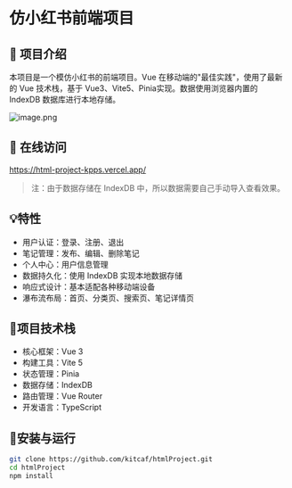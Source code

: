 # 仿小红书前端项目

## 🎯 项目介绍
本项目是一个模仿小红书的前端项目。Vue 在移动端的"最佳实践"，使用了最新的 Vue 技术栈，基于 Vue3、Vite5、Pinia实现。数据使用浏览器内置的 IndexDB 数据库进行本地存储。


![image.png](https://cloundpic.obs.cn-east-3.myhuaweicloud.com/images/result.jpeg)

## 👀 在线访问

https://html-project-kpps.vercel.app/

> 注：由于数据存储在 IndexDB 中，所以数据需要自己手动导入查看效果。

## 💡特性

- 用户认证：登录、注册、退出
- 笔记管理：发布、编辑、删除笔记
- 个人中心：用户信息管理
- 数据持久化：使用 IndexDB 实现本地数据存储
- 响应式设计：基本适配各种移动端设备
- 瀑布流布局：首页、分类页、搜索页、笔记详情页

## 👻项目技术栈

- 核心框架：Vue 3
- 构建工具：Vite 5
- 状态管理：Pinia
- 数据存储：IndexDB
- 路由管理：Vue Router
- 开发语言：TypeScript

## 📖安装与运行

```bash
git clone https://github.com/kitcaf/htmlProject.git
cd htmlProject
npm install
```